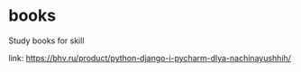 # books
Study books for skill

link: https://bhv.ru/product/python-django-i-pycharm-dlya-nachinayushhih/
